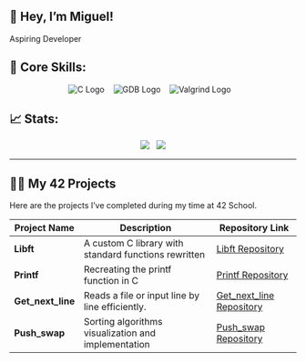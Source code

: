 ## 👋 Hey, I’m Miguel!
Aspiring Developer

## 🚀 Core Skills:
<p align="center">
  <img src="https://img.shields.io/badge/C-%2300599C.svg?style=for-the-badge&logo=c&logoColor=white" alt="C Logo"/>&nbsp;&nbsp;&nbsp;
  <img src="https://img.shields.io/badge/GDB-%23121011.svg?style=for-the-badge&logo=gnu&logoColor=white" alt="GDB Logo"/>&nbsp;&nbsp;&nbsp;
  <img src="https://img.shields.io/badge/Valgrind-%23007844.svg?style=for-the-badge&logo=debugging&logoColor=white" alt="Valgrind Logo"/>&nbsp;&nbsp;&nbsp;
</p>


## 📈 Stats:
<p align="center">
  <img src="https://github-readme-streak-stats.herokuapp.com/?user=m3irel3s&theme=github_dark&hide_border=true&border_radius=10"/>&nbsp;&nbsp;
  <img src="https://github-readme-stats.vercel.app/api/top-langs/?username=m3irel3s&theme=github_dark&hide_border=true&border_radius=10&layout=compact"/>
</p>

---

## 👨‍💻 My 42 Projects

Here are the projects I’ve completed during my time at 42 School.

| **Project Name**    | **Description**                                      | **Repository Link**                                                             |
|---------------------|------------------------------------------------------|---------------------------------------------------------------------------------|
| **Libft**           | A custom C library with standard functions rewritten | [Libft Repository](https://github.com/m3irel3s/42_Libft)                        |
| **Printf**          | Recreating the printf function in C                  | [Printf Repository](https://github.com/m3irel3s/42_Ft_Printf)                      |
| **Get_next_line**   | Reads a file or input line by line efficiently.      | [Get_next_line Repository](https://github.com/m3irel3s/42_Get_next_line)        |
| **Push_swap**       | Sorting algorithms visualization and implementation  | [Push_swap Repository](https://github.com/m3irel3s/42_Push_swap)                |
